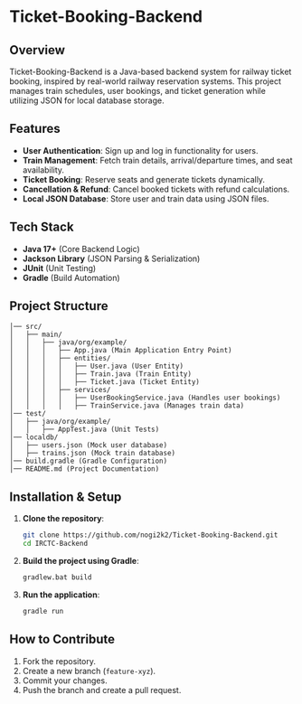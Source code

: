 # Ticket-Booking-Backend

## Overview

Ticket-Booking-Backend is a Java-based backend system for railway ticket booking, inspired by real-world railway reservation systems. This project manages train schedules, user bookings, and ticket generation while utilizing JSON for local database storage.

## Features

- **User Authentication**: Sign up and log in functionality for users.
- **Train Management**: Fetch train details, arrival/departure times, and seat availability.
- **Ticket Booking**: Reserve seats and generate tickets dynamically.
- **Cancellation & Refund**: Cancel booked tickets with refund calculations.
- **Local JSON Database**: Store user and train data using JSON files.

## Tech Stack

- **Java 17+** (Core Backend Logic)
- **Jackson Library** (JSON Parsing & Serialization)
- **JUnit** (Unit Testing)
- **Gradle** (Build Automation)

## Project Structure

```
│── src/
│   ├── main/
│   │   ├── java/org/example/
│   │   │   ├── App.java (Main Application Entry Point)
│   │   │   ├── entities/
│   │   │   │   ├── User.java (User Entity)
│   │   │   │   ├── Train.java (Train Entity)
│   │   │   │   ├── Ticket.java (Ticket Entity)
│   │   │   ├── services/
│   │   │   │   ├── UserBookingService.java (Handles user bookings)
│   │   │   │   ├── TrainService.java (Manages train data)
│── test/
│   ├── java/org/example/
│   │   ├── AppTest.java (Unit Tests)
│── localdb/
│   ├── users.json (Mock user database)
│   ├── trains.json (Mock train database)
│── build.gradle (Gradle Configuration)
│── README.md (Project Documentation)
```

## Installation & Setup

1. **Clone the repository**:
   ```sh
   git clone https://github.com/nogi2k2/Ticket-Booking-Backend.git
   cd IRCTC-Backend
   ```
2. **Build the project using Gradle**:
   ```sh
   gradlew.bat build
   ```
3. **Run the application**:
   ```sh
   gradle run
   ```

## How to Contribute

1. Fork the repository.
2. Create a new branch (`feature-xyz`).
3. Commit your changes.
4. Push the branch and create a pull request.